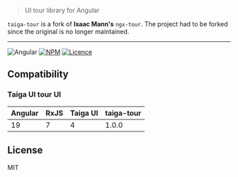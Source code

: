 > UI tour library for Angular

`taiga-tour` is a fork of **Isaac Mann's** `ngx-tour`. The project had to be forked since the original is no longer
maintained.

---

![Angular](https://img.shields.io/badge/angular-%23DD0031.svg?style=for-the-badge&logo=angular&logoColor=white)
[![NPM](https://img.shields.io/badge/NPM-%23CB3837.svg?style=for-the-badge&logo=npm&logoColor=white)](https://www.npmjs.com/package/ngx-taiga-tour)
[![Licence](https://img.shields.io/github/license/Ileriayo/markdown-badges?style=for-the-badge)](./LICENSE)

## Compatibility

### Taiga UI tour UI

| Angular | RxJS | Taiga UI | taiga-tour |
| ------- | ---- | -------- | ---------- |
| 19      | 7    | 4        | 1.0.0      |

## License

MIT
